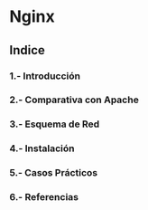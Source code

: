 # **Nginx**

## **Indice**

### **1.- Introducción**

### **2.- Comparativa con Apache**

### **3.- Esquema de Red**

### **4.- Instalación**

### **5.- Casos Prácticos**

### **6.- Referencias**
